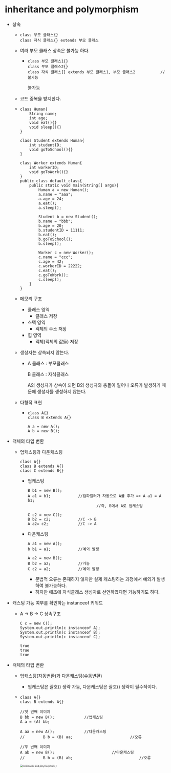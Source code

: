 # inheritance and polymorphism

- 상속

  - ```
    class 부모 클래스{}
    class 자식 클래스{} extends 부모 클래스
    ```

  - 여러 부모 클래스 상속은 불가능 하다.

    - ```
      class 부모 클래스1{}
      class 부모 클래스2{}
      class 자식 클래스{} extends 부모 클래스1, 부모 클래스2			// 불가능
      ```

      불가능

  - 코드 중복을 방지한다.

  - ```
    class Human{
        String name;
        int age;
        void eat(){}
        void sleep(){}
    }
    
    class Student extends Human{
        int studentID;
        void goToSchool(){}
    }
    
    class Worker extends Human{
        int workerID;
        void goToWork(){}
    }
    public class default_class{
        public static void main(String[] args){
            Human a = new Human();
            a.name = "aaa";
            a.age = 24;
            a.eat();
            a.sleep();
            
            Student b = new Student();
            b.name = "bbb";
            b.age = 20;
            b.studentID = 11111;
            b.eat();
            b.goToSchool();
            b.sleep();
            
            Worker c = new Worker();
            c.name = "ccc";
            c.age = 42;
            c.workerID = 22222;
            c.eat();
            c.goToWork();
            c.sleep();
        }
    }
    ```

  - 메모리 구조

    - 클래스 영역
      - 클래스 저장
    - 스택 영역
      - 객체의 주소 저장
    - 힙 영역
      - 객체(객체의 값들) 저장

  - 생성자는 상속되지 않는다.

    - A 클래스 : 부모클래스

      B 클래스 : 자식클래스

      A의 생성자가 상속이 되면 B의 생성자와 충돌이 일어나 오류가 발생하기 때문에 생성자를 생성하지 않는다.

  - 다형적 표현

    - ```
      class A{}
      class B extends A{}
      
      A a = new A();
      A b = new B();
      ```

- 객체의 타입 변환

  - 업캐스팅과 다운캐스팅

    ```
    class A{}
    class B extends A{}
    class C extends B{}
    ```

    - 업캐스팅

      ```
      B b1 = new B();
      A a1 = b1;			//컴파일러가 자동으로 A를 추가 => A a1 = A b1;
      								//즉, B에서 A로 업캐스팅
      
      C c2 = new C();
      B b2 = c2;			//C -> B
      A a2= c2;				//C -> A
      ```

    - 다운캐스팅

      ```
      A a1 = new A();
      b b1 = a1;			//예외 발생
      
      A a2 = new B();
      B b2 = a2;			//가능
      C c2 = a2;			//예외 발생
      ```

      - 문법적 오류는 존재하지 않지만 실제 캐스팅하는 과정에서 예외가 발생하여 불가능하다.
      - 하지만 애초에 자식클래스 생성자로 선언하였다면 가능하기도 하다.

- 캐스팅 가능 여부를 확인하는 instanceof 키워드

  - A -> B -> C 상속구조

    ```
    C c = new C();
    System.out.println(c instanceof A);
    System.out.println(c instanceof B);
    System.out.println(c instanceof C);
    ```

    ```
    true
    true
    true
    ```

- 객체의 타입 변환

  - 업캐스팅(자동변환)과 다운캐스팅(수동변환)

    - 업캐스팅은 괄호() 생략 가능, 다운캐스팅은 괄호() 생략이 필수적이다.
  
  - ```
    class A{}
    class B extends A{}
    ```

    ```
    //첫 번째 이미지
    B bb = new B();             //업캐스팅
    A a = (A) bb;
    
    A aa = new A();             //다운캐스팅
    //        B b = (B) aa;							//오류
    ```
  
    ```
    //두 번째 이미지
    A ab = new B();							//다운캐스팅
    //        B b = (B) ab;								//오류
    ```
  
    <img src="/Users/seongwon/workspace/study/Java/Java_study/inheritance and polymorphism_1.png" alt="inheritance and polymorphism_1" style="zoom:50%;" />